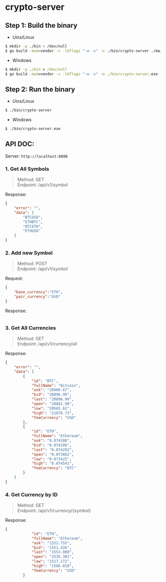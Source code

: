 # crypto-server

## Step 1: Build the binary
* Uinx/Linux
```sh
$ mkdir -p ./bin > /dev/null
$ go build -mod=vendor -v -ldflags "-w -s" -o ./bin/crypto-server ./main.go
```

* Windows
```cmd
$ mkdir -p ./bin > /dev/null
$ go build -mod=vendor -v -ldflags "-w -s" -o ./bin/crypto-server.exe ./main.go
```
## Step 2: Run the binary 

* Uinx/Linux
```sh
$ ./bin/crypto-server
```

* Windows
```sh
$ ./bin/crypto-server.exe
```

## API DOC:

Server: `http://localhost:8080`

### 1. Get All Symbols 

>Method: GET  
Endpoint: /api/v1/symbol  

Response:
```json
{
    "error": "",
    "data": [
        "BTCUSD",
        "ETHBTC",
        "BTCETH",
        "ETHUSD"
    ]
}
```

### 2. Add new Symbol

>Method: POST  
Endpoint: /api/v1/symbol

Request: 
```json
{
    "base_currency":"ETH",
    "pair_currency":"USD"
}
```
Response:
```json

```
    
### 3. Get All Currencies

>Method: GET  
Endpoint: /api/v1/currency/all  

Response:
```json
{
    "error": "",
    "data": [
        {
            "id": "BTC",
            "fullName": "Bitcoin",
            "ask": "20900.67",
            "bid": "20896.99",
            "last": "20896.99",
            "open": "20841.90",
            "low": "20565.62",
            "high": "21076.73",
            "feeCurrency": "USD"
        },
        {
            "id": "ETH",
            "fullName": "Ethereum",
            "ask": "0.074308",
            "bid": "0.074286",
            "last": "0.074292",
            "open": "0.073662",
            "low": "0.073425",
            "high": "0.074541",
            "feeCurrency": "BTC"
        }
    ]
}
```
### 4. Get Currency by ID

>Method: GET  
Endpoint: /api/v1/currency/{symbol}

Response:
```json
{
            "id": "ETH",
            "fullName": "Ethereum",
            "ask": "1552.755",
            "bid": "1551.426",
            "last": "1553.000",
            "open": "1535.301",
            "low": "1517.172",
            "high": "1566.018",
            "feeCurrency": "USD"
        }
```
